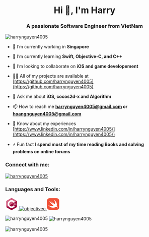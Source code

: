 <h1 align="center">Hi 👋, I'm Harry</h1>
<h3 align="center">A passionate Software Engineer from VietNam</h3>

<p align="left"> <img src="https://komarev.com/ghpvc/?username=harrynguyen4005&label=Profile%20views&color=0e75b6&style=flat" alt="harrynguyen4005" /> </p>

- 🔭 I’m currently working in **Singapore**

- 🌱 I’m currently learning **Swift, Objective-C, and C++**

- 👯 I’m looking to collaborate on **iOS and game developement**

- 👨‍💻 All of my projects are available at [https://github.com/harrynguyen4005](https://github.com/harrynguyen4005)

- 💬 Ask me about **iOS, cocos2d-x and Algorithm**

- 📫 How to reach me **harrynguyen4005@gmail.com or hoangnguyen4005@gmail.com**

- 📄 Know about my experiences [https://www.linkedin.com/in/harrynguyen4005/](https://www.linkedin.com/in/harrynguyen4005/)

- ⚡ Fun fact **I spend most of my time reading Books and solving problems on online forums**

<h3 align="left">Connect with me:</h3>
<p align="left">
<a href="https://linkedin.com/in/harrynguyen4005" target="blank"><img align="center" src="https://raw.githubusercontent.com/rahuldkjain/github-profile-readme-generator/master/src/images/icons/Social/linked-in-alt.svg" alt="harrynguyen4005" height="30" width="40" /></a>
</p>

<h3 align="left">Languages and Tools:</h3>
<p align="left"> <a href="https://www.w3schools.com/cpp/" target="_blank"> <img src="https://raw.githubusercontent.com/devicons/devicon/master/icons/cplusplus/cplusplus-original.svg" alt="cplusplus" width="40" height="40"/> </a> <a href="https://developer.apple.com/library/archive/documentation/Cocoa/Conceptual/ProgrammingWithObjectiveC/Introduction/Introduction.html" target="_blank"> <img src="https://www.vectorlogo.zone/logos/apple_objectivec/apple_objectivec-icon.svg" alt="objectivec" width="40" height="40"/> </a> <a href="https://developer.apple.com/swift/" target="_blank"> <img src="https://raw.githubusercontent.com/devicons/devicon/master/icons/swift/swift-original.svg" alt="swift" width="40" height="40"/> </a> </p>

<p><img align="left" src="https://github-readme-stats.vercel.app/api/top-langs?username=harrynguyen4005&show_icons=true&locale=en&layout=compact" alt="harrynguyen4005" /></p>

<p>&nbsp;<img align="center" src="https://github-readme-stats.vercel.app/api?username=harrynguyen4005&show_icons=true&locale=en" alt="harrynguyen4005" /></p>

<p><img align="center" src="https://github-readme-streak-stats.herokuapp.com/?user=harrynguyen4005&" alt="harrynguyen4005" /></p>

